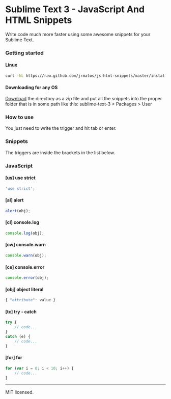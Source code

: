 # Sublime Text 3 - JavaScript And HTML Snippets

Write code much more faster using some awesome snippets for your Sublime Text.

### Getting started

#### Linux

```bash
curl -kL https://raw.github.com/jrmatos/js-html-snippets/master/install-linux.sh | bash
```

#### Downloading for any OS

[Download](https://codeload.github.com/jrmatos/js-html-snippets/zip/master) the directory as a zip file and put all the snippets into the proper folder that is in some path like this: sublime-text-3 > Packages > User

### How to use

You just need to write the trigger and hit tab or enter.

### Snippets

The triggers are inside the brackets in the list below.

### JavaScript

#### [us] use strict

```js
'use strict';
```

#### [al] alert

```js
alert(obj);
```

#### [cl] console.log

```js
console.log(obj);
```

#### [cw] console.warn

```js
console.warn(obj);
```

#### [ce] console.error

```js
console.error(obj);
```

#### [obj] object literal

```js
{ "attribute": value }
```

#### [tc] try - catch

```js
try {
	// code...
}
catch (e) {
	// code...
}
```

#### [for] for

```js
for (var i = 0; i < 10; i++) {
	// code...
}
```

- - -
MIT licensed.




